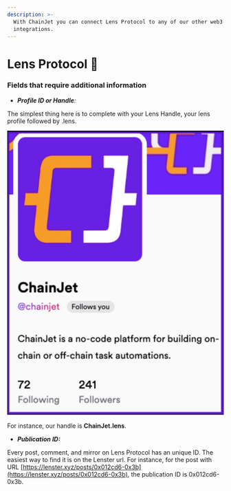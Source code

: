 ```yaml
---
description: >-
  With ChainJet you can connect Lens Protocol to any of our other web3 or web2
  integrations.
---
```


# Lens Protocol 🌿

### Fields that require additional information

* _**Profile ID or Handle**:_&#x20;

The simplest thing here is to complete with your Lens Handle, your lens profile followed by .lens.

![](../.gitbook/assets/LensHandle.png)

For instance, our handle is **ChainJet.lens**.

* _**Publication ID:**_&#x20;

Every post, comment, and mirror on Lens Protocol has an unique ID. The easiest way to find it is on the Lenster url. For instance, for the post with URL [https://lenster.xyz/posts/0x012cd6-0x3b](https://lenster.xyz/posts/0x012cd6-0x3b), the publication ID is 0x012cd6-0x3b.

